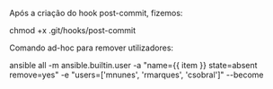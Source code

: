 Após a criação do hook post-commit, fizemos:

chmod +x .git/hooks/post-commit

Comando ad-hoc para remover utilizadores:

ansible all -m ansible.builtin.user -a "name={{ item }} state=absent remove=yes" -e "users=['mnunes', 'rmarques', 'csobral']" --become